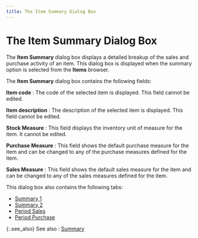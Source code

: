 ```yaml
---
title: The Item Summary Dialog Box
---
```


# The Item Summary Dialog Box


The **Item Summary** dialog box  displays a detailed breakup of the sales and purchase activity of an item.  This dialog box is displayed when the summary option is selected from  the **Items** browser.


The **Item Summary** dialog box  contains the following fields:


**Item code**
: The code of the selected item is displayed. This  field cannot be edited.


**Item description**
: The description of the selected item is displayed.  This field cannot be edited.


**Stock Measure**
: This field displays the inventory unit of measure  for the item. It cannot be edited.


**Purchase Measure**
: This field shows the default purchase measure for  the item and can be changed to any of the purchase measures defined for  the item.


**Sales Measure**
: This field shows the default sales measure for the  item and can be changed to any of the sales measures defined for the item.


This dialog box also contains the following tabs:

- [Summary  1]({{site.mi_baseurl}}/misc/summary_1_item_summary_dialog.html)
- [Summary  2]({{site.mi_baseurl}}/misc/summary_2_item_summary_dialog.html)
- [Period  Sales]({{site.mi_baseurl}}/misc/period_sales_item_summary_dialog.html)
- [Period  Purchase]({{site.mi_baseurl}}/misc/period_purchase_item_summary_dialog.html)



{:.see_also}
See also
: [Summary]({{site.mi_baseurl}}/the-items-browser/other-options/summary_item_browser_option.html)
